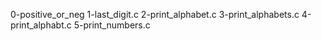 0-positive_or_neg
1-last_digit.c
2-print_alphabet.c
3-print_alphabets.c
4-print_alphabt.c
5-print_numbers.c
